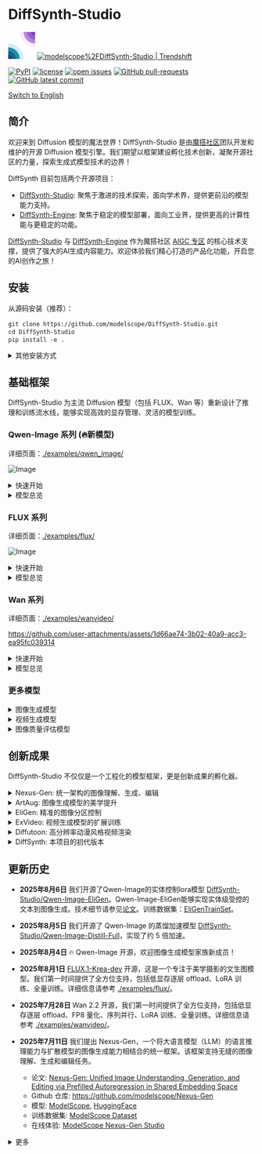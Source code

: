 # DiffSynth-Studio

<a href="https://github.com/modelscope/DiffSynth-Studio"><img src=".github/workflows/logo.gif" title="Logo" style="max-width:100%;" width="55" /></a> <a href="https://trendshift.io/repositories/10946" target="_blank"><img src="https://trendshift.io/api/badge/repositories/10946" alt="modelscope%2FDiffSynth-Studio | Trendshift" style="width: 250px; height: 55px;" width="250" height="55"/></a></p>

[![PyPI](https://img.shields.io/pypi/v/DiffSynth)](https://pypi.org/project/DiffSynth/)
[![license](https://img.shields.io/github/license/modelscope/DiffSynth-Studio.svg)](https://github.com/modelscope/DiffSynth-Studio/blob/master/LICENSE)
[![open issues](https://isitmaintained.com/badge/open/modelscope/DiffSynth-Studio.svg)](https://github.com/modelscope/DiffSynth-Studio/issues)
[![GitHub pull-requests](https://img.shields.io/github/issues-pr/modelscope/DiffSynth-Studio.svg)](https://GitHub.com/modelscope/DiffSynth-Studio/pull/)
[![GitHub latest commit](https://badgen.net/github/last-commit/modelscope/DiffSynth-Studio)](https://GitHub.com/modelscope/DiffSynth-Studio/commit/) 

[Switch to English](./README.md)

## 简介

欢迎来到 Diffusion 模型的魔法世界！DiffSynth-Studio 是由[魔搭社区](https://www.modelscope.cn/)团队开发和维护的开源 Diffusion 模型引擎。我们期望以框架建设孵化技术创新，凝聚开源社区的力量，探索生成式模型技术的边界！

DiffSynth 目前包括两个开源项目：
* [DiffSynth-Studio](https://github.com/modelscope/DiffSynth-Studio): 聚焦于激进的技术探索，面向学术界，提供更前沿的模型能力支持。
* [DiffSynth-Engine](https://github.com/modelscope/DiffSynth-Engine): 聚焦于稳定的模型部署，面向工业界，提供更高的计算性能与更稳定的功能。

[DiffSynth-Studio](https://github.com/modelscope/DiffSynth-Studio) 与 [DiffSynth-Engine](https://github.com/modelscope/DiffSynth-Engine) 作为魔搭社区 [AIGC 专区](https://modelscope.cn/aigc/home) 的核心技术支撑，提供了强大的AI生成内容能力。欢迎体验我们精心打造的产品化功能，开启您的AI创作之旅！

## 安装

从源码安装（推荐）：

```
git clone https://github.com/modelscope/DiffSynth-Studio.git
cd DiffSynth-Studio
pip install -e .
```

<details>
<summary>其他安装方式</summary>

从 pypi 安装（存在版本更新延迟，如需使用最新功能，请从源码安装）

```
pip install diffsynth
```

如果在安装过程中遇到问题，可能是由上游依赖包导致的，请参考这些包的文档：

* [torch](https://pytorch.org/get-started/locally/)
* [sentencepiece](https://github.com/google/sentencepiece)
* [cmake](https://cmake.org)
* [cupy](https://docs.cupy.dev/en/stable/install.html)

</details>



## 基础框架

DiffSynth-Studio 为主流 Diffusion 模型（包括 FLUX、Wan 等）重新设计了推理和训练流水线，能够实现高效的显存管理、灵活的模型训练。

### Qwen-Image 系列 (🔥新模型)

详细页面：[./examples/qwen_image/](./examples/qwen_image/)

![Image](https://github.com/user-attachments/assets/738078d8-8749-4a53-a046-571861541924)

<details>

<summary>快速开始</summary>

```python
from diffsynth.pipelines.qwen_image import QwenImagePipeline, ModelConfig
import torch

pipe = QwenImagePipeline.from_pretrained(
    torch_dtype=torch.bfloat16,
    device="cuda",
    model_configs=[
        ModelConfig(model_id="Qwen/Qwen-Image", origin_file_pattern="transformer/diffusion_pytorch_model*.safetensors"),
        ModelConfig(model_id="Qwen/Qwen-Image", origin_file_pattern="text_encoder/model*.safetensors"),
        ModelConfig(model_id="Qwen/Qwen-Image", origin_file_pattern="vae/diffusion_pytorch_model.safetensors"),
    ],
    tokenizer_config=ModelConfig(model_id="Qwen/Qwen-Image", origin_file_pattern="tokenizer/"),
)
prompt = "精致肖像，水下少女，蓝裙飘逸，发丝轻扬，光影透澈，气泡环绕，面容恬静，细节精致，梦幻唯美。"
image = pipe(prompt, seed=0, num_inference_steps=40)
image.save("image.jpg")
```

</details>

<details>

<summary>模型总览</summary>

|模型 ID|推理|全量训练|全量训练后验证|LoRA 训练|LoRA 训练后验证|
|-|-|-|-|-|-|
|[Qwen/Qwen-Image](https://www.modelscope.cn/models/Qwen/Qwen-Image)|[code](./examples/qwen_image/model_inference/Qwen-Image.py)|[code](./examples/qwen_image/model_training/full/Qwen-Image.sh)|[code](./examples/qwen_image/model_training/validate_full/Qwen-Image.py)|[code](./examples/qwen_image/model_training/lora/Qwen-Image.sh)|[code](./examples/qwen_image/model_training/validate_lora/Qwen-Image.py)|
|[DiffSynth-Studio/Qwen-Image-Distill-Full](https://www.modelscope.cn/models/DiffSynth-Studio/Qwen-Image-Distill-Full)|[code](./examples/qwen_image/model_inference/Qwen-Image-Distill-Full.py)|[code](./examples/qwen_image/model_training/full/Qwen-Image-Distill-Full.sh)|[code](./examples/qwen_image/model_training/validate_full/Qwen-Image-Distill-Full.py)|[code](./examples/qwen_image/model_training/lora/Qwen-Image-Distill-Full.sh)|[code](./examples/qwen_image/model_training/validate_lora/Qwen-Image-Distill-Full.py)|
|[DiffSynth-Studio/Qwen-Image-EliGen](https://www.modelscope.cn/models/DiffSynth-Studio/Qwen-Image-EliGen)|[code](examples/qwen_image/model_inference/Qwen-Image-EliGen.py)|-|-|[code](./examples/qwen_image/model_training/lora/Qwen-Image-EliGen.sh)|[code](./examples/qwen_image/model_training/validate_lora/Qwen-Image-EliGen.py)|

</details>

### FLUX 系列

详细页面：[./examples/flux/](./examples/flux/)

![Image](https://github.com/user-attachments/assets/c01258e2-f251-441a-aa1e-ebb22f02594d)

<details>

<summary>快速开始</summary>

```python
import torch
from diffsynth.pipelines.flux_image_new import FluxImagePipeline, ModelConfig

pipe = FluxImagePipeline.from_pretrained(
    torch_dtype=torch.bfloat16,
    device="cuda",
    model_configs=[
        ModelConfig(model_id="black-forest-labs/FLUX.1-dev", origin_file_pattern="flux1-dev.safetensors"),
        ModelConfig(model_id="black-forest-labs/FLUX.1-dev", origin_file_pattern="text_encoder/model.safetensors"),
        ModelConfig(model_id="black-forest-labs/FLUX.1-dev", origin_file_pattern="text_encoder_2/"),
        ModelConfig(model_id="black-forest-labs/FLUX.1-dev", origin_file_pattern="ae.safetensors"),
    ],
)

image = pipe(prompt="a cat", seed=0)
image.save("image.jpg")
```

</details>

<details>

<summary>模型总览</summary>

|模型 ID|额外参数|推理|低显存推理|全量训练|全量训练后验证|LoRA 训练|LoRA 训练后验证|
|-|-|-|-|-|-|-|-|
|[FLUX.1-dev](https://www.modelscope.cn/models/black-forest-labs/FLUX.1-dev)||[code](./examples/flux/model_inference/FLUX.1-dev.py)|[code](./examples/flux/model_inference_low_vram/FLUX.1-dev.py)|[code](./examples/flux/model_training/full/FLUX.1-dev.sh)|[code](./examples/flux/model_training/validate_full/FLUX.1-dev.py)|[code](./examples/flux/model_training/lora/FLUX.1-dev.sh)|[code](./examples/flux/model_training/validate_lora/FLUX.1-dev.py)|
|[FLUX.1-Krea-dev](https://www.modelscope.cn/models/black-forest-labs/FLUX.1-Krea-dev)||[code](./examples/flux/model_inference/FLUX.1-Krea-dev.py)|[code](./examples/flux/model_inference_low_vram/FLUX.1-Krea-dev.py)|[code](./examples/flux/model_training/full/FLUX.1-Krea-dev.sh)|[code](./examples/flux/model_training/validate_full/FLUX.1-Krea-dev.py)|[code](./examples/flux/model_training/lora/FLUX.1-Krea-dev.sh)|[code](./examples/flux/model_training/validate_lora/FLUX.1-Krea-dev.py)|
|[FLUX.1-Kontext-dev](https://www.modelscope.cn/models/black-forest-labs/FLUX.1-Kontext-dev)|`kontext_images`|[code](./examples/flux/model_inference/FLUX.1-Kontext-dev.py)|[code](./examples/flux/model_inference_low_vram/FLUX.1-Kontext-dev.py)|[code](./examples/flux/model_training/full/FLUX.1-Kontext-dev.sh)|[code](./examples/flux/model_training/validate_full/FLUX.1-Kontext-dev.py)|[code](./examples/flux/model_training/lora/FLUX.1-Kontext-dev.sh)|[code](./examples/flux/model_training/validate_lora/FLUX.1-Kontext-dev.py)|
|[FLUX.1-dev-Controlnet-Inpainting-Beta](https://www.modelscope.cn/models/alimama-creative/FLUX.1-dev-Controlnet-Inpainting-Beta)|`controlnet_inputs`|[code](./examples/flux/model_inference/FLUX.1-dev-Controlnet-Inpainting-Beta.py)|[code](./examples/flux/model_inference_low_vram/FLUX.1-dev-Controlnet-Inpainting-Beta.py)|[code](./examples/flux/model_training/full/FLUX.1-dev-Controlnet-Inpainting-Beta.sh)|[code](./examples/flux/model_training/validate_full/FLUX.1-dev-Controlnet-Inpainting-Beta.py)|[code](./examples/flux/model_training/lora/FLUX.1-dev-Controlnet-Inpainting-Beta.sh)|[code](./examples/flux/model_training/validate_lora/FLUX.1-dev-Controlnet-Inpainting-Beta.py)|
|[FLUX.1-dev-Controlnet-Union-alpha](https://www.modelscope.cn/models/InstantX/FLUX.1-dev-Controlnet-Union-alpha)|`controlnet_inputs`|[code](./examples/flux/model_inference/FLUX.1-dev-Controlnet-Union-alpha.py)|[code](./examples/flux/model_inference_low_vram/FLUX.1-dev-Controlnet-Union-alpha.py)|[code](./examples/flux/model_training/full/FLUX.1-dev-Controlnet-Union-alpha.sh)|[code](./examples/flux/model_training/validate_full/FLUX.1-dev-Controlnet-Union-alpha.py)|[code](./examples/flux/model_training/lora/FLUX.1-dev-Controlnet-Union-alpha.sh)|[code](./examples/flux/model_training/validate_lora/FLUX.1-dev-Controlnet-Union-alpha.py)|
|[FLUX.1-dev-Controlnet-Upscaler](https://www.modelscope.cn/models/jasperai/Flux.1-dev-Controlnet-Upscaler)|`controlnet_inputs`|[code](./examples/flux/model_inference/FLUX.1-dev-Controlnet-Upscaler.py)|[code](./examples/flux/model_inference_low_vram/FLUX.1-dev-Controlnet-Upscaler.py)|[code](./examples/flux/model_training/full/FLUX.1-dev-Controlnet-Upscaler.sh)|[code](./examples/flux/model_training/validate_full/FLUX.1-dev-Controlnet-Upscaler.py)|[code](./examples/flux/model_training/lora/FLUX.1-dev-Controlnet-Upscaler.sh)|[code](./examples/flux/model_training/validate_lora/FLUX.1-dev-Controlnet-Upscaler.py)|
|[FLUX.1-dev-IP-Adapter](https://www.modelscope.cn/models/InstantX/FLUX.1-dev-IP-Adapter)|`ipadapter_images`, `ipadapter_scale`|[code](./examples/flux/model_inference/FLUX.1-dev-IP-Adapter.py)|[code](./examples/flux/model_inference_low_vram/FLUX.1-dev-IP-Adapter.py)|[code](./examples/flux/model_training/full/FLUX.1-dev-IP-Adapter.sh)|[code](./examples/flux/model_training/validate_full/FLUX.1-dev-IP-Adapter.py)|[code](./examples/flux/model_training/lora/FLUX.1-dev-IP-Adapter.sh)|[code](./examples/flux/model_training/validate_lora/FLUX.1-dev-IP-Adapter.py)|
|[FLUX.1-dev-InfiniteYou](https://www.modelscope.cn/models/ByteDance/InfiniteYou)|`infinityou_id_image`, `infinityou_guidance`, `controlnet_inputs`|[code](./examples/flux/model_inference/FLUX.1-dev-InfiniteYou.py)|[code](./examples/flux/model_inference_low_vram/FLUX.1-dev-InfiniteYou.py)|[code](./examples/flux/model_training/full/FLUX.1-dev-InfiniteYou.sh)|[code](./examples/flux/model_training/validate_full/FLUX.1-dev-InfiniteYou.py)|[code](./examples/flux/model_training/lora/FLUX.1-dev-InfiniteYou.sh)|[code](./examples/flux/model_training/validate_lora/FLUX.1-dev-InfiniteYou.py)|
|[FLUX.1-dev-EliGen](https://www.modelscope.cn/models/DiffSynth-Studio/Eligen)|`eligen_entity_prompts`, `eligen_entity_masks`, `eligen_enable_on_negative`, `eligen_enable_inpaint`|[code](./examples/flux/model_inference/FLUX.1-dev-EliGen.py)|[code](./examples/flux/model_inference_low_vram/FLUX.1-dev-EliGen.py)|-|-|[code](./examples/flux/model_training/lora/FLUX.1-dev-EliGen.sh)|[code](./examples/flux/model_training/validate_lora/FLUX.1-dev-EliGen.py)|
|[FLUX.1-dev-LoRA-Encoder](https://www.modelscope.cn/models/DiffSynth-Studio/LoRA-Encoder-FLUX.1-Dev)|`lora_encoder_inputs`, `lora_encoder_scale`|[code](./examples/flux/model_inference/FLUX.1-dev-LoRA-Encoder.py)|[code](./examples/flux/model_inference_low_vram/FLUX.1-dev-LoRA-Encoder.py)|[code](./examples/flux/model_training/full/FLUX.1-dev-LoRA-Encoder.sh)|[code](./examples/flux/model_training/validate_full/FLUX.1-dev-LoRA-Encoder.py)|-|-|
|[FLUX.1-dev-LoRA-Fusion-Preview](https://modelscope.cn/models/DiffSynth-Studio/LoRAFusion-preview-FLUX.1-dev)||[code](./examples/flux/model_inference/FLUX.1-dev-LoRA-Fusion.py)|-|-|-|-|-|
|[Step1X-Edit](https://www.modelscope.cn/models/stepfun-ai/Step1X-Edit)|`step1x_reference_image`|[code](./examples/flux/model_inference/Step1X-Edit.py)|[code](./examples/flux/model_inference_low_vram/Step1X-Edit.py)|[code](./examples/flux/model_training/full/Step1X-Edit.sh)|[code](./examples/flux/model_training/validate_full/Step1X-Edit.py)|[code](./examples/flux/model_training/lora/Step1X-Edit.sh)|[code](./examples/flux/model_training/validate_lora/Step1X-Edit.py)|
|[FLEX.2-preview](https://www.modelscope.cn/models/ostris/Flex.2-preview)|`flex_inpaint_image`, `flex_inpaint_mask`, `flex_control_image`, `flex_control_strength`, `flex_control_stop`|[code](./examples/flux/model_inference/FLEX.2-preview.py)|[code](./examples/flux/model_inference_low_vram/FLEX.2-preview.py)|[code](./examples/flux/model_training/full/FLEX.2-preview.sh)|[code](./examples/flux/model_training/validate_full/FLEX.2-preview.py)|[code](./examples/flux/model_training/lora/FLEX.2-preview.sh)|[code](./examples/flux/model_training/validate_lora/FLEX.2-preview.py)|
|[Nexus-Gen](https://www.modelscope.cn/models/DiffSynth-Studio/Nexus-GenV2)|`nexus_gen_reference_image`|[code](./examples/flux/model_inference/Nexus-Gen-Editing.py)|[code](./examples/flux/model_inference_low_vram/Nexus-Gen-Editing.py)|[code](./examples/flux/model_training/full/Nexus-Gen.sh)|[code](./examples/flux/model_training/validate_full/Nexus-Gen.py)|[code](./examples/flux/model_training/lora/Nexus-Gen.sh)|[code](./examples/flux/model_training/validate_lora/Nexus-Gen.py)|

</details>

### Wan 系列

详细页面：[./examples/wanvideo/](./examples/wanvideo/)

https://github.com/user-attachments/assets/1d66ae74-3b02-40a9-acc3-ea95fc039314

<details>

<summary>快速开始</summary>

```python
import torch
from diffsynth import save_video
from diffsynth.pipelines.wan_video_new import WanVideoPipeline, ModelConfig

pipe = WanVideoPipeline.from_pretrained(
    torch_dtype=torch.bfloat16,
    device="cuda",
    model_configs=[
        ModelConfig(model_id="Wan-AI/Wan2.1-T2V-1.3B", origin_file_pattern="diffusion_pytorch_model*.safetensors", offload_device="cpu"),
        ModelConfig(model_id="Wan-AI/Wan2.1-T2V-1.3B", origin_file_pattern="models_t5_umt5-xxl-enc-bf16.pth", offload_device="cpu"),
        ModelConfig(model_id="Wan-AI/Wan2.1-T2V-1.3B", origin_file_pattern="Wan2.1_VAE.pth", offload_device="cpu"),
    ],
)
pipe.enable_vram_management()

video = pipe(
    prompt="纪实摄影风格画面，一只活泼的小狗在绿茵茵的草地上迅速奔跑。小狗毛色棕黄，两只耳朵立起，神情专注而欢快。阳光洒在它身上，使得毛发看上去格外柔软而闪亮。背景是一片开阔的草地，偶尔点缀着几朵野花，远处隐约可见蓝天和几片白云。透视感鲜明，捕捉小狗奔跑时的动感和四周草地的生机。中景侧面移动视角。",
    negative_prompt="色调艳丽，过曝，静态，细节模糊不清，字幕，风格，作品，画作，画面，静止，整体发灰，最差质量，低质量，JPEG压缩残留，丑陋的，残缺的，多余的手指，画得不好的手部，画得不好的脸部，畸形的，毁容的，形态畸形的肢体，手指融合，静止不动的画面，杂乱的背景，三条腿，背景人很多，倒着走",
    seed=0, tiled=True,
)
save_video(video, "video1.mp4", fps=15, quality=5)
```

</details>

<details>

<summary>模型总览</summary>

|模型 ID|额外参数|推理|全量训练|全量训练后验证|LoRA 训练|LoRA 训练后验证|
|-|-|-|-|-|-|-|
|[Wan-AI/Wan2.2-I2V-A14B](https://modelscope.cn/models/Wan-AI/Wan2.2-I2V-A14B)|`input_image`|[code](./examples/wanvideo/model_inference/Wan2.2-I2V-A14B.py)|[code](./examples/wanvideo/model_training/full/Wan2.2-I2V-A14B.sh)|[code](./examples/wanvideo/model_training/validate_full/Wan2.2-I2V-A14B.py)|[code](./examples/wanvideo/model_training/lora/Wan2.2-I2V-A14B.sh)|[code](./examples/wanvideo/model_training/validate_lora/Wan2.2-I2V-A14B.py)|
|[Wan-AI/Wan2.2-T2V-A14B](https://modelscope.cn/models/Wan-AI/Wan2.2-T2V-A14B)||[code](./examples/wanvideo/model_inference/Wan2.2-T2V-A14B.py)|[code](./examples/wanvideo/model_training/full/Wan2.2-T2V-A14B.sh)|[code](./examples/wanvideo/model_training/validate_full/Wan2.2-T2V-A14B.py)|[code](./examples/wanvideo/model_training/lora/Wan2.2-T2V-A14B.sh)|[code](./examples/wanvideo/model_training/validate_lora/Wan2.2-T2V-A14B.py)|
|[Wan-AI/Wan2.2-TI2V-5B](https://modelscope.cn/models/Wan-AI/Wan2.2-TI2V-5B)|`input_image`|[code](./examples/wanvideo/model_inference/Wan2.2-TI2V-5B.py)|[code](./examples/wanvideo/model_training/full/Wan2.2-TI2V-5B.sh)|[code](./examples/wanvideo/model_training/validate_full/Wan2.2-TI2V-5B.py)|[code](./examples/wanvideo/model_training/lora/Wan2.2-TI2V-5B.sh)|[code](./examples/wanvideo/model_training/validate_lora/Wan2.2-TI2V-5B.py)|
|[Wan-AI/Wan2.1-T2V-1.3B](https://modelscope.cn/models/Wan-AI/Wan2.1-T2V-1.3B)||[code](./examples/wanvideo/model_inference/Wan2.1-T2V-1.3B.py)|[code](./examples/wanvideo/model_training/full/Wan2.1-T2V-1.3B.sh)|[code](./examples/wanvideo/model_training/validate_full/Wan2.1-T2V-1.3B.py)|[code](./examples/wanvideo/model_training/lora/Wan2.1-T2V-1.3B.sh)|[code](./examples/wanvideo/model_training/validate_lora/Wan2.1-T2V-1.3B.py)|
|[Wan-AI/Wan2.1-T2V-14B](https://modelscope.cn/models/Wan-AI/Wan2.1-T2V-14B)||[code](./examples/wanvideo/model_inference/Wan2.1-T2V-14B.py)|[code](./examples/wanvideo/model_training/full/Wan2.1-T2V-14B.sh)|[code](./examples/wanvideo/model_training/validate_full/Wan2.1-T2V-14B.py)|[code](./examples/wanvideo/model_training/lora/Wan2.1-T2V-14B.sh)|[code](./examples/wanvideo/model_training/validate_lora/Wan2.1-T2V-14B.py)|
|[Wan-AI/Wan2.1-I2V-14B-480P](https://modelscope.cn/models/Wan-AI/Wan2.1-I2V-14B-480P)|`input_image`|[code](./examples/wanvideo/model_inference/Wan2.1-I2V-14B-480P.py)|[code](./examples/wanvideo/model_training/full/Wan2.1-I2V-14B-480P.sh)|[code](./examples/wanvideo/model_training/validate_full/Wan2.1-I2V-14B-480P.py)|[code](./examples/wanvideo/model_training/lora/Wan2.1-I2V-14B-480P.sh)|[code](./examples/wanvideo/model_training/validate_lora/Wan2.1-I2V-14B-480P.py)|
|[Wan-AI/Wan2.1-I2V-14B-720P](https://modelscope.cn/models/Wan-AI/Wan2.1-I2V-14B-720P)|`input_image`|[code](./examples/wanvideo/model_inference/Wan2.1-I2V-14B-720P.py)|[code](./examples/wanvideo/model_training/full/Wan2.1-I2V-14B-720P.sh)|[code](./examples/wanvideo/model_training/validate_full/Wan2.1-I2V-14B-720P.py)|[code](./examples/wanvideo/model_training/lora/Wan2.1-I2V-14B-720P.sh)|[code](./examples/wanvideo/model_training/validate_lora/Wan2.1-I2V-14B-720P.py)|
|[Wan-AI/Wan2.1-FLF2V-14B-720P](https://modelscope.cn/models/Wan-AI/Wan2.1-FLF2V-14B-720P)|`input_image`, `end_image`|[code](./examples/wanvideo/model_inference/Wan2.1-FLF2V-14B-720P.py)|[code](./examples/wanvideo/model_training/full/Wan2.1-FLF2V-14B-720P.sh)|[code](./examples/wanvideo/model_training/validate_full/Wan2.1-FLF2V-14B-720P.py)|[code](./examples/wanvideo/model_training/lora/Wan2.1-FLF2V-14B-720P.sh)|[code](./examples/wanvideo/model_training/validate_lora/Wan2.1-FLF2V-14B-720P.py)|
|[PAI/Wan2.1-Fun-1.3B-InP](https://modelscope.cn/models/PAI/Wan2.1-Fun-1.3B-InP)|`input_image`, `end_image`|[code](./examples/wanvideo/model_inference/Wan2.1-Fun-1.3B-InP.py)|[code](./examples/wanvideo/model_training/full/Wan2.1-Fun-1.3B-InP.sh)|[code](./examples/wanvideo/model_training/validate_full/Wan2.1-Fun-1.3B-InP.py)|[code](./examples/wanvideo/model_training/lora/Wan2.1-Fun-1.3B-InP.sh)|[code](./examples/wanvideo/model_training/validate_lora/Wan2.1-Fun-1.3B-InP.py)|
|[PAI/Wan2.1-Fun-1.3B-Control](https://modelscope.cn/models/PAI/Wan2.1-Fun-1.3B-Control)|`control_video`|[code](./examples/wanvideo/model_inference/Wan2.1-Fun-1.3B-Control.py)|[code](./examples/wanvideo/model_training/full/Wan2.1-Fun-1.3B-Control.sh)|[code](./examples/wanvideo/model_training/validate_full/Wan2.1-Fun-1.3B-Control.py)|[code](./examples/wanvideo/model_training/lora/Wan2.1-Fun-1.3B-Control.sh)|[code](./examples/wanvideo/model_training/validate_lora/Wan2.1-Fun-1.3B-Control.py)|
|[PAI/Wan2.1-Fun-14B-InP](https://modelscope.cn/models/PAI/Wan2.1-Fun-14B-InP)|`input_image`, `end_image`|[code](./examples/wanvideo/model_inference/Wan2.1-Fun-14B-InP.py)|[code](./examples/wanvideo/model_training/full/Wan2.1-Fun-14B-InP.sh)|[code](./examples/wanvideo/model_training/validate_full/Wan2.1-Fun-14B-InP.py)|[code](./examples/wanvideo/model_training/lora/Wan2.1-Fun-14B-InP.sh)|[code](./examples/wanvideo/model_training/validate_lora/Wan2.1-Fun-14B-InP.py)|
|[PAI/Wan2.1-Fun-14B-Control](https://modelscope.cn/models/PAI/Wan2.1-Fun-14B-Control)|`control_video`|[code](./examples/wanvideo/model_inference/Wan2.1-Fun-14B-Control.py)|[code](./examples/wanvideo/model_training/full/Wan2.1-Fun-14B-Control.sh)|[code](./examples/wanvideo/model_training/validate_full/Wan2.1-Fun-14B-Control.py)|[code](./examples/wanvideo/model_training/lora/Wan2.1-Fun-14B-Control.sh)|[code](./examples/wanvideo/model_training/validate_lora/Wan2.1-Fun-14B-Control.py)|
|[PAI/Wan2.1-Fun-V1.1-1.3B-Control](https://modelscope.cn/models/PAI/Wan2.1-Fun-V1.1-1.3B-Control)|`control_video`, `reference_image`|[code](./examples/wanvideo/model_inference/Wan2.1-Fun-V1.1-1.3B-Control.py)|[code](./examples/wanvideo/model_training/full/Wan2.1-Fun-V1.1-1.3B-Control.sh)|[code](./examples/wanvideo/model_training/validate_full/Wan2.1-Fun-V1.1-1.3B-Control.py)|[code](./examples/wanvideo/model_training/lora/Wan2.1-Fun-V1.1-1.3B-Control.sh)|[code](./examples/wanvideo/model_training/validate_lora/Wan2.1-Fun-V1.1-1.3B-Control.py)|
|[PAI/Wan2.1-Fun-V1.1-14B-Control](https://modelscope.cn/models/PAI/Wan2.1-Fun-V1.1-14B-Control)|`control_video`, `reference_image`|[code](./examples/wanvideo/model_inference/Wan2.1-Fun-V1.1-14B-Control.py)|[code](./examples/wanvideo/model_training/full/Wan2.1-Fun-V1.1-14B-Control.sh)|[code](./examples/wanvideo/model_training/validate_full/Wan2.1-Fun-V1.1-14B-Control.py)|[code](./examples/wanvideo/model_training/lora/Wan2.1-Fun-V1.1-14B-Control.sh)|[code](./examples/wanvideo/examples/wanmodel_training/validate_lora/Wan2.1-Fun-V1.1-14B-Control.py)|
|[PAI/Wan2.1-Fun-V1.1-1.3B-InP](https://modelscope.cn/models/PAI/Wan2.1-Fun-V1.1-1.3B-InP)|`input_image`, `end_image`|[code](./examples/wanvideo/model_inference/Wan2.1-Fun-V1.1-1.3B-InP.py)|[code](./examples/wanvideo/model_training/full/Wan2.1-Fun-V1.1-1.3B-InP.sh)|[code](./examples/wanvideo/model_training/validate_full/Wan2.1-Fun-V1.1-1.3B-InP.py)|[code](./examples/wanvideo/model_training/lora/Wan2.1-Fun-V1.1-1.3B-InP.sh)|[code](./examples/wanvideo/model_training/validate_lora/Wan2.1-Fun-V1.1-1.3B-InP.py)|
|[PAI/Wan2.1-Fun-V1.1-14B-InP](https://modelscope.cn/models/PAI/Wan2.1-Fun-V1.1-14B-InP)|`input_image`, `end_image`|[code](./examples/wanvideo/model_inference/Wan2.1-Fun-V1.1-14B-InP.py)|[code](./examples/wanvideo/model_training/full/Wan2.1-Fun-V1.1-14B-InP.sh)|[code](./examples/wanvideo/model_training/validate_full/Wan2.1-Fun-V1.1-14B-InP.py)|[code](./examples/wanvideo/model_training/lora/Wan2.1-Fun-V1.1-14B-InP.sh)|[code](./examples/wanvideo/model_training/validate_lora/Wan2.1-Fun-V1.1-14B-InP.py)|
|[PAI/Wan2.1-Fun-V1.1-1.3B-Control-Camera](https://modelscope.cn/models/PAI/Wan2.1-Fun-V1.1-1.3B-Control-Camera)|`control_camera_video`, `input_image`|[code](./examples/wanvideo/model_inference/Wan2.1-Fun-V1.1-1.3B-Control-Camera.py)|[code](./examples/wanvideo/model_training/full/Wan2.1-Fun-V1.1-1.3B-Control-Camera.sh)|[code](./examples/wanvideo/model_training/validate_full/Wan2.1-Fun-V1.1-1.3B-Control-Camera.py)|[code](./examples/wanvideo/model_training/lora/Wan2.1-Fun-V1.1-1.3B-Control-Camera.sh)|[code](./examples/wanvideo/model_training/validate_lora/Wan2.1-Fun-V1.1-1.3B-Control-Camera.py)|
|[PAI/Wan2.1-Fun-V1.1-14B-Control-Camera](https://modelscope.cn/models/PAI/Wan2.1-Fun-V1.1-14B-Control-Camera)|`control_camera_video`, `input_image`|[code](./examples/wanvideo/model_inference/Wan2.1-Fun-V1.1-14B-Control-Camera.py)|[code](./examples/wanvideo/model_training/full/Wan2.1-Fun-V1.1-14B-Control-Camera.sh)|[code](./examples/wanvideo/model_training/validate_full/Wan2.1-Fun-V1.1-14B-Control-Camera.py)|[code](./examples/wanvideo/model_training/lora/Wan2.1-Fun-V1.1-14B-Control-Camera.sh)|[code](./examples/wanvideo/model_training/validate_lora/Wan2.1-Fun-V1.1-14B-Control-Camera.py)|
|[iic/VACE-Wan2.1-1.3B-Preview](https://modelscope.cn/models/iic/VACE-Wan2.1-1.3B-Preview)|`vace_control_video`, `vace_reference_image`|[code](./examples/wanvideo/model_inference/Wan2.1-VACE-1.3B-Preview.py)|[code](./examples/wanvideo/model_training/full/Wan2.1-VACE-1.3B-Preview.sh)|[code](./examples/wanvideo/model_training/validate_full/Wan2.1-VACE-1.3B-Preview.py)|[code](./examples/wanvideo/model_training/lora/Wan2.1-VACE-1.3B-Preview.sh)|[code](./examples/wanvideo/model_training/validate_lora/Wan2.1-VACE-1.3B-Preview.py)|
|[Wan-AI/Wan2.1-VACE-1.3B](https://modelscope.cn/models/Wan-AI/Wan2.1-VACE-1.3B)|`vace_control_video`, `vace_reference_image`|[code](./examples/wanvideo/model_inference/Wan2.1-VACE-1.3B.py)|[code](./examples/wanvideo/model_training/full/Wan2.1-VACE-1.3B.sh)|[code](./examples/wanvideo/model_training/validate_full/Wan2.1-VACE-1.3B.py)|[code](./examples/wanvideo/model_training/lora/Wan2.1-VACE-1.3B.sh)|[code](./examples/wanvideo/model_training/validate_lora/Wan2.1-VACE-1.3B.py)|
|[Wan-AI/Wan2.1-VACE-14B](https://modelscope.cn/models/Wan-AI/Wan2.1-VACE-14B)|`vace_control_video`, `vace_reference_image`|[code](./examples/wanvideo/model_inference/Wan2.1-VACE-14B.py)|[code](./examples/wanvideo/model_training/full/Wan2.1-VACE-14B.sh)|[code](./examples/wanvideo/model_training/validate_full/Wan2.1-VACE-14B.py)|[code](./examples/wanvideo/model_training/lora/Wan2.1-VACE-14B.sh)|[code](./examples/wanvideo/model_training/validate_lora/Wan2.1-VACE-14B.py)|
|[DiffSynth-Studio/Wan2.1-1.3b-speedcontrol-v1](https://modelscope.cn/models/DiffSynth-Studio/Wan2.1-1.3b-speedcontrol-v1)|`motion_bucket_id`|[code](./examples/wanvideo/model_inference/Wan2.1-1.3b-speedcontrol-v1.py)|[code](./examples/wanvideo/model_training/full/Wan2.1-1.3b-speedcontrol-v1.sh)|[code](./examples/wanvideo/model_training/validate_full/Wan2.1-1.3b-speedcontrol-v1.py)|[code](./examples/wanvideo/model_training/lora/Wan2.1-1.3b-speedcontrol-v1.sh)|[code](./examples/wanvideo/model_training/validate_lora/Wan2.1-1.3b-speedcontrol-v1.py)|

</details>



### 更多模型



<details>
<summary>图像生成模型</summary>

详细页面：[./examples/image_synthesis/](./examples/image_synthesis/)

|FLUX|Stable Diffusion 3|
|-|-|
|![image_1024_cfg](https://github.com/user-attachments/assets/984561e9-553d-4952-9443-79ce144f379f)|![image_1024](https://github.com/modelscope/DiffSynth-Studio/assets/35051019/4df346db-6f91-420a-b4c1-26e205376098)|

|Kolors|Hunyuan-DiT|
|-|-|
|![image_1024](https://github.com/modelscope/DiffSynth-Studio/assets/35051019/53ef6f41-da11-4701-8665-9f64392607bf)|![image_1024](https://github.com/modelscope/DiffSynth-Studio/assets/35051019/60b022c8-df3f-4541-95ab-bf39f2fa8bb5)|

|Stable Diffusion|Stable Diffusion XL|
|-|-|
|![1024](https://github.com/Artiprocher/DiffSynth-Studio/assets/35051019/6fc84611-8da6-4a1f-8fee-9a34eba3b4a5)|![1024](https://github.com/Artiprocher/DiffSynth-Studio/assets/35051019/67687748-e738-438c-aee5-96096f09ac90)|

</details>



<details>
<summary>视频生成模型</summary>

- HunyuanVideo：[./examples/HunyuanVideo/](./examples/HunyuanVideo/)

https://github.com/user-attachments/assets/48dd24bb-0cc6-40d2-88c3-10feed3267e9

- StepVideo：[./examples/stepvideo/](./examples/stepvideo/)

https://github.com/user-attachments/assets/5954fdaa-a3cf-45a3-bd35-886e3cc4581b

- CogVideoX：[./examples/CogVideoX/](./examples/CogVideoX/)

https://github.com/user-attachments/assets/26b044c1-4a60-44a4-842f-627ff289d006

</details>



<details>
<summary>图像质量评估模型</summary>

我们集成了一系列图像质量评估模型，这些模型可以用于图像生成模型的评测、对齐训练等场景中。

详细页面：[./examples/image_quality_metric/](./examples/image_quality_metric/)

* [ImageReward](https://github.com/THUDM/ImageReward)
* [Aesthetic](https://github.com/christophschuhmann/improved-aesthetic-predictor)
* [PickScore](https://github.com/yuvalkirstain/pickscore)
* [CLIP](https://github.com/openai/CLIP)
* [HPSv2](https://github.com/tgxs002/HPSv2)
* [HPSv2.1](https://github.com/tgxs002/HPSv2)
* [MPS](https://github.com/Kwai-Kolors/MPS)

</details>



## 创新成果

DiffSynth-Studio 不仅仅是一个工程化的模型框架，更是创新成果的孵化器。

<details>
<summary>Nexus-Gen: 统一架构的图像理解、生成、编辑</summary>

- 详细页面：https://github.com/modelscope/Nexus-Gen
- 论文：[Nexus-Gen: Unified Image Understanding, Generation, and Editing via Prefilled Autoregression in Shared Embedding Space](https://arxiv.org/pdf/2504.21356)
- 模型：[ModelScope](https://www.modelscope.cn/models/DiffSynth-Studio/Nexus-GenV2), [HuggingFace](https://huggingface.co/modelscope/Nexus-GenV2)
- 数据集：[ModelScope Dataset](https://www.modelscope.cn/datasets/DiffSynth-Studio/Nexus-Gen-Training-Dataset)
- 在线体验：[ModelScope Nexus-Gen Studio](https://www.modelscope.cn/studios/DiffSynth-Studio/Nexus-Gen)

![](https://github.com/modelscope/Nexus-Gen/raw/main/assets/illustrations/gen_edit.jpg)

</details>



<details>
<summary>ArtAug: 图像生成模型的美学提升</summary>

- 详细页面：[./examples/ArtAug/](./examples/ArtAug/)
- 论文：[ArtAug: Enhancing Text-to-Image Generation through Synthesis-Understanding Interaction](https://arxiv.org/abs/2412.12888)
- 模型：[ModelScope](https://www.modelscope.cn/models/DiffSynth-Studio/ArtAug-lora-FLUX.1dev-v1), [HuggingFace](https://huggingface.co/ECNU-CILab/ArtAug-lora-FLUX.1dev-v1)
- 在线体验：[ModelScope AIGC Tab](https://www.modelscope.cn/aigc/imageGeneration?tab=advanced&versionId=7228&modelType=LoRA&sdVersion=FLUX_1&modelUrl=modelscope%3A%2F%2FDiffSynth-Studio%2FArtAug-lora-FLUX.1dev-v1%3Frevision%3Dv1.0)

|FLUX.1-dev|FLUX.1-dev + ArtAug LoRA|
|-|-|
|![image_1_base](https://github.com/user-attachments/assets/e1d5c505-b423-45fe-be01-25c2758f5417)|![image_1_enhance](https://github.com/user-attachments/assets/335908e3-d0bd-41c2-9d99-d10528a2d719)|

</details>



<details>

<summary>EliGen: 精准的图像分区控制</summary>

- 详细页面：[./examples/EntityControl/](./examples/EntityControl/)
- 论文：[EliGen: Entity-Level Controlled Image Generation with Regional Attention](https://arxiv.org/abs/2501.01097)
- 模型：[ModelScope](https://www.modelscope.cn/models/DiffSynth-Studio/Eligen), [HuggingFace](https://huggingface.co/modelscope/EliGen)
- 在线体验：[ModelScope EliGen Studio](https://www.modelscope.cn/studios/DiffSynth-Studio/EliGen)
- 数据集：[EliGen Train Set](https://www.modelscope.cn/datasets/DiffSynth-Studio/EliGenTrainSet)

|实体控制区域|生成图像|
|-|-|
|![eligen_example_2_mask_0](https://github.com/user-attachments/assets/1c6d9445-5022-4d91-ad2e-dc05321883d1)|![eligen_example_2_0](https://github.com/user-attachments/assets/86739945-cb07-4a49-b3b3-3bb65c90d14f)|

</details>



<details>

<summary>ExVideo: 视频生成模型的扩展训练</summary>

- 项目页面：[Project Page](https://ecnu-cilab.github.io/ExVideoProjectPage/)
- 论文：[ExVideo: Extending Video Diffusion Models via Parameter-Efficient Post-Tuning](https://arxiv.org/abs/2406.14130)
- 代码样例：[./examples/ExVideo/](./examples/ExVideo/)
- 模型：[ModelScope](https://modelscope.cn/models/ECNU-CILab/ExVideo-SVD-128f-v1), [HuggingFace](https://huggingface.co/ECNU-CILab/ExVideo-SVD-128f-v1)

https://github.com/modelscope/DiffSynth-Studio/assets/35051019/d97f6aa9-8064-4b5b-9d49-ed6001bb9acc

</details>



<details>

<summary>Diffutoon: 高分辨率动漫风格视频渲染</summary>

- 项目页面：[Project Page](https://ecnu-cilab.github.io/DiffutoonProjectPage/)
- 论文：[Diffutoon: High-Resolution Editable Toon Shading via Diffusion Models](https://arxiv.org/abs/2401.16224)
- 代码样例：[./examples/Diffutoon/](./examples/Diffutoon/)

https://github.com/Artiprocher/DiffSynth-Studio/assets/35051019/b54c05c5-d747-4709-be5e-b39af82404dd

</details>



<details>

<summary>DiffSynth: 本项目的初代版本</summary>

- 项目页面：[Project Page](https://ecnu-cilab.github.io/DiffSynth.github.io/)
- 论文：[DiffSynth: Latent In-Iteration Deflickering for Realistic Video Synthesis](https://arxiv.org/abs/2308.03463)
- 代码样例：[./examples/diffsynth/](./examples/diffsynth/)

https://github.com/Artiprocher/DiffSynth-Studio/assets/35051019/59fb2f7b-8de0-4481-b79f-0c3a7361a1ea

</details>



## 更新历史
- **2025年8月6日** 我们开源了Qwen-Image的实体控制lora模型 [DiffSynth-Studio/Qwen-Image-EliGen](https://www.modelscope.cn/models/DiffSynth-Studio/Qwen-Image-EliGen)。Qwen-Image-EliGen能够实现实体级受控的文本到图像生成。技术细节请参见[论文](https://arxiv.org/abs/2501.01097)。训练数据集：[EliGenTrainSet](https://www.modelscope.cn/datasets/DiffSynth-Studio/EliGenTrainSet)。

- **2025年8月5日** 我们开源了 Qwen-Image 的蒸馏加速模型 [DiffSynth-Studio/Qwen-Image-Distill-Full](https://www.modelscope.cn/models/DiffSynth-Studio/Qwen-Image-Distill-Full)，实现了约 5 倍加速。

- **2025年8月4日** 🔥 Qwen-Image 开源，欢迎图像生成模型家族新成员！

- **2025年8月1日** [FLUX.1-Krea-dev](https://www.modelscope.cn/models/black-forest-labs/FLUX.1-Krea-dev) 开源，这是一个专注于美学摄影的文生图模型。我们第一时间提供了全方位支持，包括低显存逐层 offload、LoRA 训练、全量训练。详细信息请参考 [./examples/flux/](./examples/flux/)。

- **2025年7月28日** Wan 2.2 开源，我们第一时间提供了全方位支持，包括低显存逐层 offload、FP8 量化、序列并行、LoRA 训练、全量训练。详细信息请参考 [./examples/wanvideo/](./examples/wanvideo/)。

- **2025年7月11日** 我们提出 Nexus-Gen，一个将大语言模型（LLM）的语言推理能力与扩散模型的图像生成能力相结合的统一框架。该框架支持无缝的图像理解、生成和编辑任务。
  - 论文: [Nexus-Gen: Unified Image Understanding, Generation, and Editing via Prefilled Autoregression in Shared Embedding Space](https://arxiv.org/pdf/2504.21356)
  - Github 仓库: https://github.com/modelscope/Nexus-Gen
  - 模型: [ModelScope](https://www.modelscope.cn/models/DiffSynth-Studio/Nexus-GenV2), [HuggingFace](https://huggingface.co/modelscope/Nexus-GenV2)
  - 训练数据集: [ModelScope Dataset](https://www.modelscope.cn/datasets/DiffSynth-Studio/Nexus-Gen-Training-Dataset)
  - 在线体验: [ModelScope Nexus-Gen Studio](https://www.modelscope.cn/studios/DiffSynth-Studio/Nexus-Gen)

<details>
<summary>更多</summary>

- **2025年6月15日** ModelScope 官方评测框架 [EvalScope](https://github.com/modelscope/evalscope) 现已支持文生图生成评测。请参考[最佳实践](https://evalscope.readthedocs.io/zh-cn/latest/best_practice/t2i_eval.html)指南进行尝试。

- **2025年3月25日** 我们的新开源项目 [DiffSynth-Engine](https://github.com/modelscope/DiffSynth-Engine) 现已开源！专注于稳定的模型部署，面向工业界，提供更好的工程支持、更高的计算性能和更稳定的功能。

- **2025年3月31日** 我们支持 InfiniteYou，一种用于 FLUX 的人脸特征保留方法。更多细节请参考 [./examples/InfiniteYou/](./examples/InfiniteYou/)。

- **2025年3月13日** 我们支持 HunyuanVideo-I2V，即腾讯开源的 HunyuanVideo 的图像到视频生成版本。更多细节请参考 [./examples/HunyuanVideo/](./examples/HunyuanVideo/)。

- **2025年2月25日** 我们支持 Wan-Video，这是阿里巴巴开源的一系列最先进的视频合成模型。详见 [./examples/wanvideo/](./examples/wanvideo/)。

- **2025年2月17日** 我们支持 [StepVideo](https://modelscope.cn/models/stepfun-ai/stepvideo-t2v/summary)！先进的视频合成模型！详见 [./examples/stepvideo](./examples/stepvideo/)。

- **2024年12月31日** 我们提出 EliGen，一种用于精确实体级别控制的文本到图像生成的新框架，并辅以修复融合管道，将其能力扩展到图像修复任务。EliGen 可以无缝集成现有的社区模型，如 IP-Adapter 和 In-Context LoRA，提升其通用性。更多详情，请见 [./examples/EntityControl](./examples/EntityControl/)。
  - 论文: [EliGen: Entity-Level Controlled Image Generation with Regional Attention](https://arxiv.org/abs/2501.01097)
  - 模型: [ModelScope](https://www.modelscope.cn/models/DiffSynth-Studio/Eligen), [HuggingFace](https://huggingface.co/modelscope/EliGen)
  - 在线体验: [ModelScope EliGen Studio](https://www.modelscope.cn/studios/DiffSynth-Studio/EliGen)
  - 训练数据集: [EliGen Train Set](https://www.modelscope.cn/datasets/DiffSynth-Studio/EliGenTrainSet)

- **2024年12月19日** 我们为 HunyuanVideo 实现了高级显存管理，使得在 24GB 显存下可以生成分辨率为 129x720x1280 的视频，或在仅 6GB 显存下生成分辨率为 129x512x384 的视频。更多细节请参考 [./examples/HunyuanVideo/](./examples/HunyuanVideo/)。

- **2024年12月18日** 我们提出 ArtAug，一种通过合成-理解交互来改进文生图模型的方法。我们以 LoRA 格式为 FLUX.1-dev 训练了一个 ArtAug 增强模块。该模型将 Qwen2-VL-72B 的美学理解融入 FLUX.1-dev，从而提升了生成图像的质量。
  - 论文: https://arxiv.org/abs/2412.12888
  - 示例: https://github.com/modelscope/DiffSynth-Studio/tree/main/examples/ArtAug
  - 模型: [ModelScope](https://www.modelscope.cn/models/DiffSynth-Studio/ArtAug-lora-FLUX.1dev-v1), [HuggingFace](https://huggingface.co/ECNU-CILab/ArtAug-lora-FLUX.1dev-v1)
  - 演示: [ModelScope](https://modelscope.cn/aigc/imageGeneration?tab=advanced&versionId=7228&modelType=LoRA&sdVersion=FLUX_1&modelUrl=modelscope%3A%2F%2FDiffSynth-Studio%2FArtAug-lora-FLUX.1dev-v1%3Frevision%3Dv1.0), HuggingFace (即将上线)

- **2024年10月25日** 我们提供了广泛的 FLUX ControlNet 支持。该项目支持许多不同的 ControlNet 模型，并且可以自由组合，即使它们的结构不同。此外，ControlNet 模型兼容高分辨率优化和分区控制技术，能够实现非常强大的可控图像生成。详见 [`./examples/ControlNet/`](./examples/ControlNet/)。

- **2024年10月8日** 我们发布了基于 CogVideoX-5B 和 ExVideo 的扩展 LoRA。您可以从 [ModelScope](https://modelscope.cn/models/ECNU-CILab/ExVideo-CogVideoX-LoRA-129f-v1) 或 [HuggingFace](https://huggingface.co/ECNU-CILab/ExVideo-CogVideoX-LoRA-129f-v1) 下载此模型。

- **2024年8月22日** 本项目现已支持 CogVideoX-5B。详见 [此处](/examples/video_synthesis/)。我们为这个文生视频模型提供了几个有趣的功能，包括：
  - 文本到视频
  - 视频编辑
  - 自我超分
  - 视频插帧

- **2024年8月22日** 我们实现了一个有趣的画笔功能，支持所有文生图模型。现在，您可以在 AI 的辅助下使用画笔创作惊艳的图像了！
  - 在我们的 [WebUI](#usage-in-webui) 中使用它。

- **2024年8月21日** DiffSynth-Studio 现已支持 FLUX。
  - 启用 CFG 和高分辨率修复以提升视觉质量。详见 [此处](/examples/image_synthesis/README.md)
  - LoRA、ControlNet 和其他附加模型将很快推出。

- **2024年6月21日** 我们提出 ExVideo，一种旨在增强视频生成模型能力的后训练微调技术。我们将 Stable Video Diffusion 进行了扩展，实现了长达 128 帧的长视频生成。
  - [项目页面](https://ecnu-cilab.github.io/ExVideoProjectPage/)
  - 源代码已在此仓库中发布。详见 [`examples/ExVideo`](./examples/ExVideo/)。
  - 模型已发布于 [HuggingFace](https://huggingface.co/ECNU-CILab/ExVideo-SVD-128f-v1) 和 [ModelScope](https://modelscope.cn/models/ECNU-CILab/ExVideo-SVD-128f-v1)。
  - 技术报告已发布于 [arXiv](https://arxiv.org/abs/2406.14130)。
  - 您可以在此 [演示](https://huggingface.co/spaces/modelscope/ExVideo-SVD-128f-v1) 中试用 ExVideo！

- **2024年6月13日** DiffSynth Studio 已迁移至 ModelScope。开发团队也从“我”转变为“我们”。当然，我仍会参与后续的开发和维护工作。

- **2024年1月29日** 我们提出 Diffutoon，这是一个出色的卡通着色解决方案。
  - [项目页面](https://ecnu-cilab.github.io/DiffutoonProjectPage/)
  - 源代码已在此项目中发布。
  - 技术报告（IJCAI 2024）已发布于 [arXiv](https://arxiv.org/abs/2401.16224)。

- **2023年12月8日** 我们决定启动一个新项目，旨在释放扩散模型的潜力，尤其是在视频合成方面。该项目的开发工作正式开始。

- **2023年11月15日** 我们提出 FastBlend，一种强大的视频去闪烁算法。
  - sd-webui 扩展已发布于 [GitHub](https://github.com/Artiprocher/sd-webui-fastblend)。
  - 演示视频已在 Bilibili 上展示，包含三个任务：
    - [视频去闪烁](https://www.bilibili.com/video/BV1d94y1W7PE)
    - [视频插帧](https://www.bilibili.com/video/BV1Lw411m71p)
    - [图像驱动的视频渲染](https://www.bilibili.com/video/BV1RB4y1Z7LF)
  - 技术报告已发布于 [arXiv](https://arxiv.org/abs/2311.09265)。
  - 其他用户开发的非官方 ComfyUI 扩展已发布于 [GitHub](https://github.com/AInseven/ComfyUI-fastblend)。

- **2023年10月1日** 我们发布了该项目的早期版本，名为 FastSDXL。这是构建一个扩散引擎的初步尝试。
  - 源代码已发布于 [GitHub](https://github.com/Artiprocher/FastSDXL)。
  - FastSDXL 包含一个可训练的 OLSS 调度器，以提高效率。
    - OLSS 的原始仓库位于 [此处](https://github.com/alibaba/EasyNLP/tree/master/diffusion/olss_scheduler)。
    - 技术报告（CIKM 2023）已发布于 [arXiv](https://arxiv.org/abs/2305.14677)。
    - 演示视频已发布于 [Bilibili](https://www.bilibili.com/video/BV1w8411y7uj)。
    - 由于 OLSS 需要额外训练，我们未在本项目中实现它。

- **2023年8月29日** 我们提出 DiffSynth，一个视频合成框架。
  - [项目页面](https://ecnu-cilab.github.io/DiffSynth.github.io/)。
  - 源代码已发布在 [EasyNLP](https://github.com/alibaba/EasyNLP/tree/master/diffusion/DiffSynth)。
  - 技术报告（ECML PKDD 2024）已发布于 [arXiv](https://arxiv.org/abs/2308.03463)。

</details>
